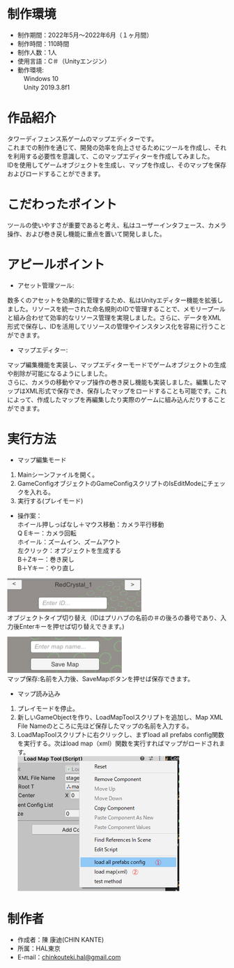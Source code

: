 # 制作環境
* 制作期間：2022年5月～2022年6月（１ヶ月間）
* 制作時間：110時間
* 制作人数：1人
* 使用言語：C＃（Unityエンジン）
* 動作環境:<br>
　Windows 10  
　Unity 2019.3.8f1

# 作品紹介

タワーディフェンス系ゲームのマップエディターです。<br>
これまでの制作を通じて、開発の効率を向上させるためにツールを作成し、それを利用する必要性を意識して、このマップエディターを作成してみました。<br>
IDを使用してゲームオブジェクトを生成し、マップを作成し、そのマップを保存およびロードすることができます。<br>

# こだわったポイント

ツールの使いやすさが重要であると考え、私はユーザーインタフェース、カメラ操作、および巻き戻し機能に重点を置いて開発しました。

# アピールポイント

* アセット管理ツール:<br>

数多くのアセットを効果的に管理するため、私はUnityエディター機能を拡張しました。リソースを統一された命名規則のIDで管理することで、メモリープールと組み合わせて効率的なリソース管理を実現しました。さらに、データをXML形式で保存し、IDを活用してリソースの管理やインスタンス化を容易に行うことができます。

* マップエディター:<br>

マップ編集機能を実装し、マップエディターモードでゲームオブジェクトの生成や削除が可能になるようにしました。<br>
さらに、カメラの移動やマップ操作の巻き戻し機能も実装しました。編集したマップはXML形式で保存でき、保存したマップをロードすることも可能です。これによって、作成したマップを再編集したり実際のゲームに組み込んだりすることができます。

# 実行方法

* マップ編集モード<br>
1. Mainシーンファイルを開く。<br>
2. GameConfigオブジェクトのGameConfigスクリプトのIsEditModeにチェックを入れる。<br>
3. 実行する(プレイモード)<br>

* 操作案：<br>
ホイール押しっぱなし＋マウス移動：カメラ平行移動<br>
Q Eキー：カメラ回転<br>
ホイール：ズームイン、ズームアウト<br>
左クリック：オブジェクトを生成する<br>
B＋Zキー：巻き戻し<br>
B＋Yキー：やり直し<br>

![image](https://github.com/ChenKangDi0731/Map-Editor/blob/main/Image/1.png)<br>
オブジェクトタイプ切り替え（IDはプリハブの名前の＃の後ろの番号であり、入力後Enterキーを押せば切り替えできます。)<br>

![image](https://github.com/ChenKangDi0731/Map-Editor/blob/main/Image/2.png)<br>
マップ保存:名前を入力後、SaveMapボタンを押せば保存できます。<br>


* マップ読み込み<br>
1. プレイモードを停止。<br>
2. 新しいGameObjectを作り、LoadMapToolスクリプトを追加し、Map XML File Nameのところに先ほど保存したマップの名前を入力する。<br>
3. LoadMapToolスクリプトに右クリックし、まずload all prefabs config関数を実行する。次はload map（xml）関数を実行すればマップがロードされます。<br>
![image](https://github.com/ChenKangDi0731/Map-Editor/blob/main/Image/3.png)<br>


# 制作者

* 作成者：陳 康迪(CHIN KANTE)
* 所属：HAL東京
* E-mail：chinkouteki.hal@gmail.com
